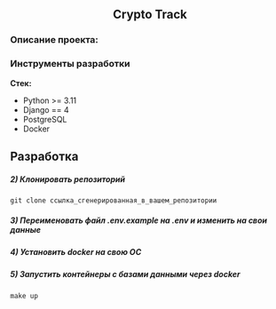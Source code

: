 <h2 align="center">Crypto Track</h2>


### Описание проекта:


### Инструменты разработки

**Стек:**
- Python >= 3.11
- Django == 4
- PostgreSQL
- Docker


## Разработка

##### 2) Клонировать репозиторий

    git clone ссылка_сгенерированная_в_вашем_репозитории


##### 3) Переименовать файл .env.example на .env и изменить на свои данные

##### 4) Установить docker на свою ОС

##### 5) Запустить контейнеры с базами данными через docker

    make up



